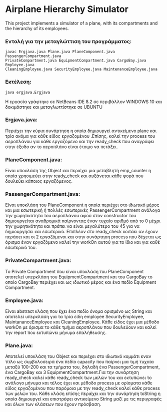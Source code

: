 # Airplane Hierarchy Simulator
This project implements a simulator of a plane, with its compartments and the hierarchy of its employees.

### Εντολή για την μεταγλώττιση του προγράμματος:
    javac Ergjava.java Plane.java PlaneComponent.java PassengerCompartment.java
    PrivateCompartment.java EquipmentCompartment.java CargoBay.java Employee.java
    CleaningEmployee.java SecurityEmployee.java MaintenanceEmployee.java

### Εκτέλεση:
    java ergjava.Ergjava

Η εργασία γράφτηκε σε NetBeans IDE 8.2 σε περιβάλλον WINDOWS 10 και δοκιμάστηκε και
μεταγλωττίστηκε σε UBUNTU


### Ergjava.java: 
Περιέχει την κύρια συνάρτηση η οποία δημιουργεί αντικείμενο plane και τρία ακόμα για κάθε είδος εργαζομένου .Επίσης, καλεί την process του αεροπλάνου για κάθε εργαζόμενο και την ready_check που αναγράφει στην έξοδο αν το αεροπλάνο είναι έτοιμο να πετάξει.
### PlaneComponent.java: 
Είναι υποκλάση της Object και περιέχει μια μεταβλητή emp_counter η οποία χρησιμεύει στην ready_check και αυξάνεται κάθε φορά που δουλεύει κάποιος εργαζόμενος.
### PassengerCompartment.java:
Είναι υποκλάση του PlaneComponent η οποία περιέχει στο ιδιωτικό μέρος και μια εσωτερική ή πολλές εσωτερικές PassengerCompartment ανάλογα την χωρητικότητα του αεροπλάνου αφού στον constructor του δημιουργείται αναδρομικά παίρνοντας έναν τυχαίο αριθμό από το 0 μέχρι την χωρητικότητα και πρέπει να είναι μεγαλύτερο του 45 για να δημιουργήσει και εσωτερικό. Επιπλέον στο ready_check κοιτάει αν έχουν περάσει και οι 2 εργαζόμενοι και στην συνάρτηση process που δέχεται ως όρισμα έναν εργαζόμενο καλεί την workOn αυτού για το ίδιο και για καθέ εσωτερικό του.
### PrivateCompartment.java:
Το Private Compartment που είναι υποκλάση του PlaneComponent αποτελεί υπερκλάση του EquipmentCompartment και του CargoBay το οποίο CargoBay περιέχει και ως ιδιωτικό μέρος και ένα πεδίο Equipment Compartment.
### Employee.java: 
Είναι abstract κλάση που έχει ένα πεδίο όνομα ορισμένο ως String και αποτελεί υπερκλάση για τα τρία είδη employee SecurityEmployee, MaintananceEmployee και CleaningEmployee. Κάθε είδος έχει μια μέθοδο workOn με όρισμα το κάθε τμήμα αεροπλάνου που δουλεύουν και καλεί την report που εκτυπώνει μήνυμα επαλήθευσης.
### Plane.java: 
Αποτελεί υποκλάση του Object και περιέχει στο ιδιωτικό κομμάτι εναν τίτλο ως συμβολοσειρά ένα πεδίο capacity που παίρνει μια τιμή τυχαία μεταξύ 100-200 και τα τμήματα του, δηλαδή ένα PassengerCompartment, ένα CargoBay και 3 EquipmentCompartment.Για την συνάρτηση ready_check καλεί κάθε ready_check των μελών του και εκτυπώνει το ανάλογο μήνυμα και τέλος έχει και μέθοδο process με ορίσματα κάθε είδος εργαζομένου που παρόμοια με την ready_check καλεί κάθε process των μελών του.
Κάθε κλάση επίσης περιέχει και την συνάρτηση toString η οποία δημιουργεί και επιστρέφει
αντικείμενο String μαζί με τις περιγραφές και όλων των κλάσεων που έχουν πρόσβαση.


